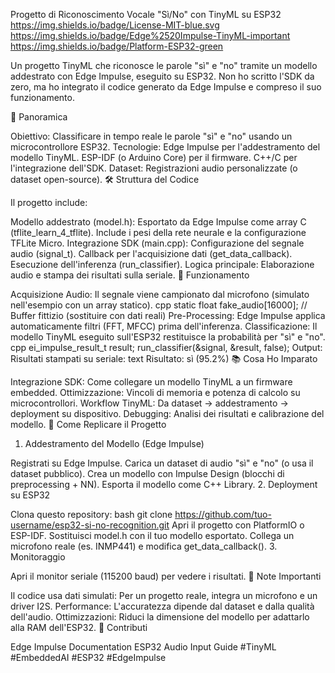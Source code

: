 
Progetto di Riconoscimento Vocale "Sì/No" con TinyML su ESP32
https://img.shields.io/badge/License-MIT-blue.svg
https://img.shields.io/badge/Edge%2520Impulse-TinyML-important
https://img.shields.io/badge/Platform-ESP32-green

Un progetto TinyML che riconosce le parole "sì" e "no" tramite un modello addestrato con Edge Impulse, eseguito su ESP32.
Non ho scritto l'SDK da zero, ma ho integrato il codice generato da Edge Impulse e compreso il suo funzionamento.

📌 Panoramica

Obiettivo: Classificare in tempo reale le parole "sì" e "no" usando un microcontrollore ESP32.
Tecnologie:
Edge Impulse per l'addestramento del modello TinyML.
ESP-IDF (o Arduino Core) per il firmware.
C++/C per l'integrazione dell'SDK.
Dataset: Registrazioni audio personalizzate (o dataset open-source).
🛠️ Struttura del Codice

Il progetto include:

Modello addestrato (model.h):
Esportato da Edge Impulse come array C (tflite_learn_4_tflite).
Include i pesi della rete neurale e la configurazione TFLite Micro.
Integrazione SDK (main.cpp):
Configurazione del segnale audio (signal_t).
Callback per l'acquisizione dati (get_data_callback).
Esecuzione dell'inferenza (run_classifier).
Logica principale:
Elaborazione audio e stampa dei risultati sulla seriale.
🔧 Funzionamento

Acquisizione Audio:
Il segnale viene campionato dal microfono (simulato nell'esempio con un array statico).
cpp
static float fake_audio[16000];  // Buffer fittizio (sostituire con dati reali)
Pre-Processing:
Edge Impulse applica automaticamente filtri (FFT, MFCC) prima dell'inferenza.
Classificazione:
Il modello TinyML eseguito sull'ESP32 restituisce la probabilità per "sì" e "no".
cpp
ei_impulse_result_t result;
run_classifier(&signal, &result, false);
Output:
Risultati stampati su seriale:
text
Risultato: sì (95.2%)
📚 Cosa Ho Imparato

Integrazione SDK: Come collegare un modello TinyML a un firmware embedded.
Ottimizzazione: Vincoli di memoria e potenza di calcolo su microcontrollori.
Workflow TinyML: Da dataset → addestramento → deployment su dispositivo.
Debugging: Analisi dei risultati e calibrazione del modello.
🚀 Come Replicare il Progetto

1. Addestramento del Modello (Edge Impulse)

Registrati su Edge Impulse.
Carica un dataset di audio "sì" e "no" (o usa il dataset pubblico).
Crea un modello con Impulse Design (blocchi di preprocessing + NN).
Esporta il modello come C++ Library.
2. Deployment su ESP32

Clona questo repository:
bash
git clone https://github.com/tuo-username/esp32-si-no-recognition.git
Apri il progetto con PlatformIO o ESP-IDF.
Sostituisci model.h con il tuo modello esportato.
Collega un microfono reale (es. INMP441) e modifica get_data_callback().
3. Monitoraggio

Apri il monitor seriale (115200 baud) per vedere i risultati.
📌 Note Importanti

Il codice usa dati simulati: Per un progetto reale, integra un microfono e un driver I2S.
Performance: L'accuratezza dipende dal dataset e dalla qualità dell'audio.
Ottimizzazioni: Riduci la dimensione del modello per adattarlo alla RAM dell'ESP32.
🤝 Contributi



Edge Impulse Documentation
ESP32 Audio Input Guide
#TinyML #EmbeddedAI #ESP32 #EdgeImpulse
